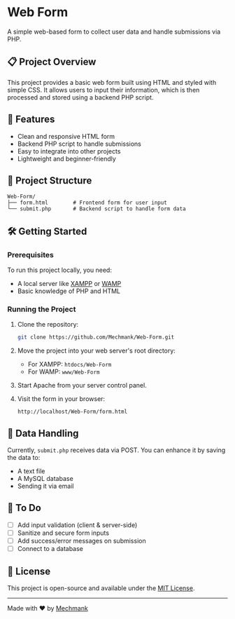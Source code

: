 # Web Form

A simple web-based form to collect user data and handle submissions via PHP.

## 📋 Project Overview

This project provides a basic web form built using HTML and styled with simple CSS. It allows users to input their information, which is then processed and stored using a backend PHP script.

## 🚀 Features

- Clean and responsive HTML form
- Backend PHP script to handle submissions
- Easy to integrate into other projects
- Lightweight and beginner-friendly

## 📁 Project Structure

```
Web-Form/
├── form.html        # Frontend form for user input
└── submit.php       # Backend script to handle form data
```

## 🛠️ Getting Started

### Prerequisites

To run this project locally, you need:

- A local server like [XAMPP](https://www.apachefriends.org/) or [WAMP](https://www.wampserver.com/)
- Basic knowledge of PHP and HTML

### Running the Project

1. Clone the repository:
   ```bash
   git clone https://github.com/Mechmank/Web-Form.git
   ```

2. Move the project into your web server's root directory:
   - For XAMPP: `htdocs/Web-Form`
   - For WAMP: `www/Web-Form`

3. Start Apache from your server control panel.

4. Visit the form in your browser:
   ```
   http://localhost/Web-Form/form.html
   ```

## 💾 Data Handling

Currently, `submit.php` receives data via POST. You can enhance it by saving the data to:
- A text file
- A MySQL database
- Sending it via email

## 📌 To Do

- [ ] Add input validation (client & server-side)
- [ ] Sanitize and secure form inputs
- [ ] Add success/error messages on submission
- [ ] Connect to a database

## 📄 License

This project is open-source and available under the [MIT License](LICENSE).

---

Made with ❤️ by [Mechmank](https://github.com/Mechmank)
